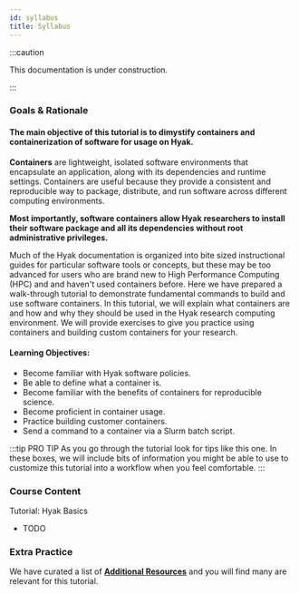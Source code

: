 ```yaml
---
id: syllabus
title: Syllabus
---
```


:::caution

This documentation is under construction.

:::

### Goals & Rationale

#### The main objective of this tutorial is to dimystify containers and containerization of software for usage on Hyak.

**Containers** are lightweight, isolated software environments that encapsulate an application, along with its dependencies and runtime settings. Containers are useful because they provide a consistent and reproducible way to package, distribute, and run software across different computing environments.

**Most importantly, software containers allow Hyak researchers to install their software package and all its dependencies without root administrative privileges.**

Much of the Hyak documentation is organized into bite sized instructional guides for particular software tools or concepts, but these may be too advanced for users who are brand new to High Performance Computing (HPC) and and haven't used containers before. Here we have prepared a walk-through tutorial to demonstrate fundamental commands to build and use software containers. In this tutorial, we will explain what containers are and how and why they should be used in the Hyak research computing environment. We will provide exercises to give you practice using containers and building custom containers for your research. 

#### Learning Objectives: 
* Become familiar with Hyak software policies. 
* Be able to define what a container is. 
* Become familiar with the benefits of containers for reproducible science.
* Become proficient in container usage. 
* Practice building customer containers. 
* Send a command to a container via a Slurm batch script. 

:::tip PRO TIP
As you go through the tutorial look for tips like this one. In these boxes, we will include bits of information you might be able to use to customize this tutorial into a workflow when you feel comfortable. 
:::

### Course Content

Tutorial: Hyak Basics
* TODO

### Extra Practice

We have curated a list of [**Additional Resources**](https://hyak.uw.edu/docs/resources) and you will find many are relevant for this tutorial. 
